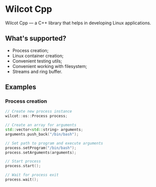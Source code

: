 # Wilcot Cpp

Wilcot Cpp — a C++ library that helps in developing Linux applications.

## What's supported?

 * Process creation;
 * Linux container creation;
 * Convenient testing utils;
 * Convenient working with filesystem;
 * Streams and ring buffer.

## Examples

### Process creation

```cpp
// Create new process instance
wilcot::os::Process process;

// Create an array for arguments
std::vector<std::string> arguments;
arguments.push_back("/bin/bash");

// Set path to program and execute arguments
process.setProgram("/bin/bash");
process.setArguments(arguments);

// Start process
process.start();

// Wait for process exit
process.wait();
```
